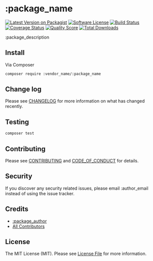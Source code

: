 # :package_name

[![Latest Version on Packagist][ico-version]][link-packagist]
[![Software License][ico-license]](LICENSE.md)
[![Build Status][ico-travis]][link-travis]
[![Coverage Status][ico-scrutinizer]][link-scrutinizer]
[![Quality Score][ico-code-quality]][link-code-quality]
[![Total Downloads][ico-downloads]][link-downloads]

:package_description

## Install

Via Composer

```bash
composer require :vendor_name/:package_name
```

## Change log

Please see [CHANGELOG](CHANGELOG.md) for more information on what has changed recently.

## Testing

```bash
composer test
```

## Contributing

Please see [CONTRIBUTING](CONTRIBUTING.md) and [CODE_OF_CONDUCT](CODE_OF_CONDUCT.md) for details.

## Security

If you discover any security related issues, please email :author_email instead of using the issue tracker.

## Credits

* [:package_author][link-author]
* [All Contributors][link-contributors]

## License

The MIT License (MIT). Please see [License File](LICENSE.md) for more information.

[ico-version]: https://img.shields.io/packagist/v/:vendor_name/:package_name.svg?style=flat-square
[ico-license]: https://img.shields.io/badge/license-MIT-brightgreen.svg?style=flat-square
[ico-travis]: https://img.shields.io/travis/:vendor_github/:package_name/master.svg?style=flat-square
[ico-scrutinizer]: https://img.shields.io/scrutinizer/coverage/g/:vendor_github/:package_name.svg?style=flat-square
[ico-code-quality]: https://img.shields.io/scrutinizer/g/:vendor_github/:package_name.svg?style=flat-square
[ico-downloads]: https://img.shields.io/packagist/dt/:vendor_name/:package_name.svg?style=flat-square
[link-packagist]: https://packagist.org/packages/:vendor_name/:package_name
[link-travis]: https://travis-ci.org/:vendor_github/:package_name
[link-scrutinizer]: https://scrutinizer-ci.com/g/:vendor_github/:package_name/code-structure
[link-code-quality]: https://scrutinizer-ci.com/g/:vendor_github/:package_name
[link-downloads]: https://packagist.org/packages/:vendor_name/:package_name
[link-author]: https://github.com/:author_username
[link-contributors]: ../../contributors
